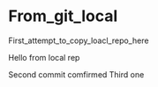 # From_git_local
First_attempt_to_copy_loacl_repo_here


Hello from local rep


Second commit comfirmed
Third one

